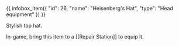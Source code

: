 {{ infobox_item({
	"id": 26,
	"name": "Heisenberg's Hat",
	"type": "Head equipment"
}) }}

Stylish top hat.

In-game, bring this item to a [[Repair Station]] to equip it.
